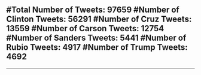 #Total Number of Tweets: 97659 
#Number of Clinton Tweets: 56291
#Number of Cruz Tweets: 13559
#Number of Carson Tweets: 12754
#Number of Sanders Tweets: 5441
#Number of Rubio Tweets: 4917
#Number of Trump Tweets: 4692
---
---
